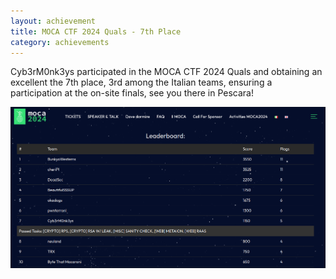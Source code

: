 ```yaml
---
layout: achievement
title: MOCA CTF 2024 Quals - 7th Place
category: achievements
---
```


Cyb3rM0nk3ys participated in the MOCA CTF 2024 Quals and obtaining an excellent the 7th place, 3rd among the Italian teams, ensuring a participation at the on-site finals, see you there in Pescara!

![Final Leaderboard](/assets/images/mocactf2024quals/leaderboard.png)